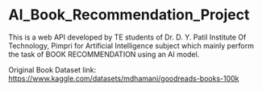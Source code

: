 # AI_Book_Recommendation_Project
This is a web API developed by TE students of Dr. D. Y. Patil Institute Of Technology, Pimpri for Artificial Intelligence subject which mainly perform the task of BOOK RECOMMENDATION using an AI model.

Original Book Dataset link: https://www.kaggle.com/datasets/mdhamani/goodreads-books-100k
